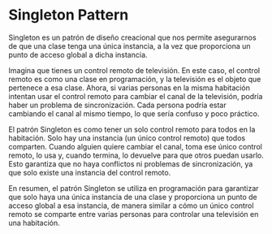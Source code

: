 # Singleton Pattern 
Singleton es un patrón de diseño creacional que nos permite asegurarnos 
de que una clase tenga una única instancia, 
a la vez que proporciona un punto de acceso global a dicha instancia.

Imagina que tienes un control remoto de televisión. En este caso, el control remoto es como una clase en programación, y la televisión es el objeto que pertenece a esa clase. Ahora, si varias personas en la misma habitación intentan usar el control remoto para cambiar el canal de la televisión, podría haber un problema de sincronización. Cada persona podría estar cambiando el canal al mismo tiempo, lo que sería confuso y poco práctico.

El patrón Singleton es como tener un solo control remoto para todos en la habitación. Solo hay una instancia (un único control remoto) que todos comparten. Cuando alguien quiere cambiar el canal, toma ese único control remoto, lo usa y, cuando termina, lo devuelve para que otros puedan usarlo. Esto garantiza que no haya conflictos ni problemas de sincronización, ya que solo existe una instancia del control remoto.

En resumen, el patrón Singleton se utiliza en programación para garantizar que solo haya una única instancia de una clase y proporciona un punto de acceso global a esa instancia, de manera similar a cómo un único control remoto se comparte entre varias personas para controlar una televisión en una habitación.